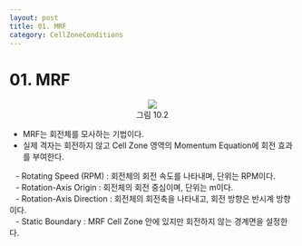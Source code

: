 ```yaml
---
layout: post
title: 01. MRF
category: CellZoneConditions
---
```


# 01. MRF

<p align='Center'>
    <img src="https://github.com/nextfoam/baram-pages/raw/main/screenshots/userguide/10.2.png"><br>
    그림 10.2
</p>

* MRF는 회전체를 모사하는 기법이다.<br>
* 실제 격자는 회전하지 않고 Cell Zone 영역의 Momentum Equation에 회전 효과를 부여한다.<br>

&ensp; - Rotating Speed (RPM) : 회전체의 회전 속도를 나타내며, 단위는 RPM이다.<br>
&ensp; - Rotation-Axis Origin : 회전체의 회전 중심이며, 단위는 m이다.<br>
&ensp; - Rotation-Axis Direction : 회전체의 회전축을 나타내고, 회전 방향은 반시계 방향이다.<br>
&ensp; - Static Boundary : MRF Cell Zone 안에 있지만 회전하지 않는 경계면을 설정한다.<br>
